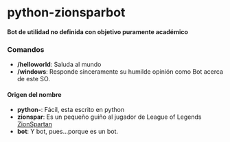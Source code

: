 # python-zionsparbot

#### Bot de utilidad no definida con objetivo puramente académico


### Comandos
* **/helloworld**: Saluda al mundo
* **/windows**: Responde sinceramente su humilde opinión como Bot acerca de este SO.



















#### Origen del nombre
* **python-**: Fácil, esta escrito en python
* **zionspar**: Es un pequeño guiño al jugador de League of Legends [ZionSpartan](https://en.wikipedia.org/wiki/Darshan_(League_of_Legends_player))
* **bot**: Y bot, pues...porque es un bot.
